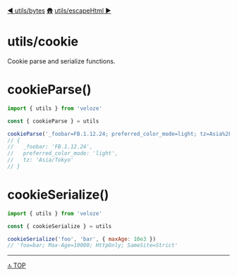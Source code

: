 [◀︎ utils/bytes](../utils/bytes.md)
[🛖](../index.md)
[utils/escapeHtml ▶](../utils/escapeHtml.md)

# utils/cookie

Cookie parse and serialize functions.

# cookieParse()

```js
import { utils } from 'veloze'

const { cookieParse } = utils

cookieParse('_foobar=FB.1.12.24; preferred_color_mode=light; tz=Asia%2FTokyo')
// {
//   _foobar: 'FB.1.12.24',
//   preferred_color_mode: 'light',
//   tz: 'Asia/Tokyo'
// }
```

# cookieSerialize()

```js
import { utils } from 'veloze'

const { cookieSerialize } = utils

cookieSerialize('foo', 'bar', { maxAge: 10e3 })
// 'foo=bar; Max-Age=10000; HttpOnly; SameSite=Strict'
```

---

[🔝 TOP](#top)
